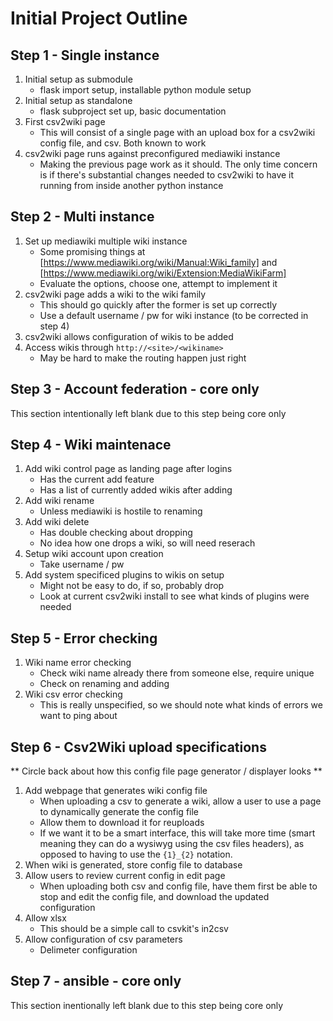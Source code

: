 # Initial Project Outline

## Step 1 - Single instance

1. Initial setup as submodule
   * flask import setup, installable python module setup
1. Initial setup as standalone
   * flask subproject set up, basic documentation
1. First csv2wiki page
   * This will consist of a single page with an upload box for a csv2wiki config file, and csv.  Both known to work
1. csv2wiki page runs against preconfigured mediawiki instance
   * Making the previous page work as it should.  The only time concern is if there's substantial changes needed to csv2wiki to have it running from inside another python instance

## Step 2 - Multi instance

1. Set up mediawiki multiple wiki instance
   * Some promising things at [https://www.mediawiki.org/wiki/Manual:Wiki_family] and [https://www.mediawiki.org/wiki/Extension:MediaWikiFarm]
   * Evaluate the options, choose one, attempt to implement it
1. csv2wiki page adds a wiki to the wiki family
   * This should go quickly after the former is set up correctly
   * Use a default username / pw for wiki instance (to be corrected in step 4)
1. csv2wiki allows configuration of wikis to be added
1. Access wikis through ```http://<site>/<wikiname>```
   * May be hard to make the routing happen just right

## Step 3 - Account federation - core only

This section intentionally left blank due to this step being core only

## Step 4 - Wiki maintenace

1. Add wiki control page as landing page after logins
   * Has the current add feature
   * Has a list of currently added wikis after adding
1. Add wiki rename
   * Unless mediawiki is hostile to renaming
1. Add wiki delete
   * Has double checking about dropping
   * No idea how one drops a wiki, so will need reserach
1. Setup wiki account upon creation
   * Take username / pw
1. Add system specificed plugins to wikis on setup
   * Might not be easy to do, if so, probably drop
   * Look at current csv2wiki install to see what kinds of plugins were needed

## Step 5 - Error checking

1. Wiki name error checking
   * Check wiki name already there from someone else, require unique
   * Check on renaming and adding
1. Wiki csv error checking
   * This is really unspecified, so we should note what kinds of errors we want to ping about

## Step 6 - Csv2Wiki upload specifications

** Circle back about how this config file page generator / displayer looks **

1. Add webpage that generates wiki config file
   * When uploading a csv to generate a wiki, allow a user to use a page to dynamically generate the config file
   * Allow them to download it for reuploads
   * If we want it to be a smart interface, this will take more time (smart meaning they can do a wysiwyg using the csv files headers), as opposed to having to use the ```{1}_{2}``` notation.
1. When wiki is generated, store config file to database
1. Allow users to review current config in edit page
   * When uploading both csv and config file, have them first be able to stop and edit the config file, and download the updated configuration
1. Allow xlsx
   * This should be a simple call to csvkit's in2csv
1. Allow configuration of csv parameters
   * Delimeter configuration

## Step 7 - ansible - core only

This section inentionally left blank due to this step being core only
